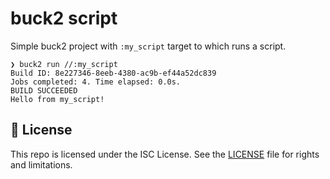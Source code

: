 # buck2 script

Simple buck2 project with `:my_script` target to which runs a script.

```command
❯ buck2 run //:my_script
Build ID: 8e227346-8eeb-4380-ac9b-ef44a52dc839
Jobs completed: 4. Time elapsed: 0.0s.
BUILD SUCCEEDED
Hello from my_script!
```

## 📄 License

This repo is licensed under the ISC License. See the [LICENSE](LICENSE) file for rights and limitations.
